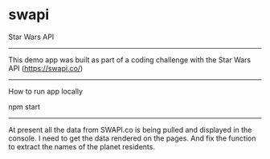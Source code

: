 # swapi

Star Wars API

--------------------------

This demo app was built as part of a coding challenge with the Star Wars API (https://swapi.co/)

--------------------------

How to run app locally

npm start

--------------------------

At present all the data from SWAPI.co is being pulled and displayed in the console.
I need to get the data rendered on the pages. And fix the function to extract the names of the planet residents.



